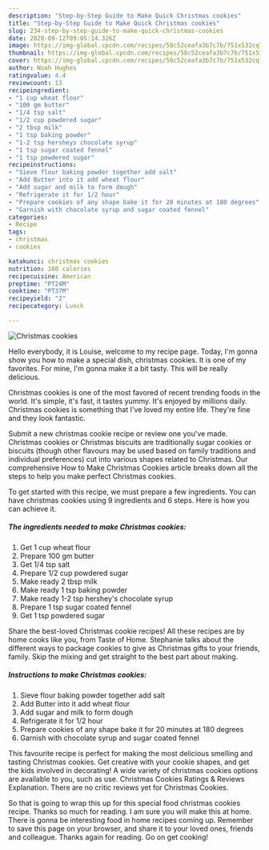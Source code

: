 ```yaml
---
description: "Step-by-Step Guide to Make Quick Christmas cookies"
title: "Step-by-Step Guide to Make Quick Christmas cookies"
slug: 234-step-by-step-guide-to-make-quick-christmas-cookies
date: 2020-09-12T09:05:14.326Z
image: https://img-global.cpcdn.com/recipes/58c52ceafa3b7c7b/751x532cq70/christmas-cookies-recipe-main-photo.jpg
thumbnail: https://img-global.cpcdn.com/recipes/58c52ceafa3b7c7b/751x532cq70/christmas-cookies-recipe-main-photo.jpg
cover: https://img-global.cpcdn.com/recipes/58c52ceafa3b7c7b/751x532cq70/christmas-cookies-recipe-main-photo.jpg
author: Noah Hughes
ratingvalue: 4.4
reviewcount: 13
recipeingredient:
- "1 cup wheat flour"
- "100 gm butter"
- "1/4 tsp salt"
- "1/2 cup powdered sugar"
- "2 tbsp milk"
- "1 tsp baking powder"
- "1-2 tsp hersheys chocolate syrup"
- "1 tsp sugar coated fennel"
- "1 tsp powdered sugar"
recipeinstructions:
- "Sieve flour baking powder together add salt"
- "Add Butter into it add wheat flour"
- "Add sugar and milk to form dough"
- "Refrigerate it for 1/2 hour"
- "Prepare cookies of any shape bake it for 20 minutes at 180 degrees"
- "Garnish with chocolate syrup and sugar coated fennel"
categories:
- Recipe
tags:
- christmas
- cookies

katakunci: christmas cookies 
nutrition: 160 calories
recipecuisine: American
preptime: "PT24M"
cooktime: "PT37M"
recipeyield: "2"
recipecategory: Lunch

---
```



![Christmas cookies](https://img-global.cpcdn.com/recipes/58c52ceafa3b7c7b/751x532cq70/christmas-cookies-recipe-main-photo.jpg)

Hello everybody, it is Louise, welcome to my recipe page. Today, I'm gonna show you how to make a special dish, christmas cookies. It is one of my favorites. For mine, I'm gonna make it a bit tasty. This will be really delicious.

Christmas cookies is one of the most favored of recent trending foods in the world. It's simple, it's fast, it tastes yummy. It's enjoyed by millions daily. Christmas cookies is something that I've loved my entire life. They're fine and they look fantastic.

Submit a new christmas cookie recipe or review one you&#39;ve made. Christmas cookies or Christmas biscuits are traditionally sugar cookies or biscuits (though other flavours may be used based on family traditions and individual preferences) cut into various shapes related to Christmas. Our comprehensive How to Make Christmas Cookies article breaks down all the steps to help you make perfect Christmas cookies.


To get started with this recipe, we must prepare a few ingredients. You can have christmas cookies using 9 ingredients and 6 steps. Here is how you can achieve it.

<!--inarticleads1-->

##### The ingredients needed to make Christmas cookies:

1. Get 1 cup wheat flour
1. Prepare 100 gm butter
1. Get 1/4 tsp salt
1. Prepare 1/2 cup powdered sugar
1. Make ready 2 tbsp milk
1. Make ready 1 tsp baking powder
1. Make ready 1-2 tsp hershey&#39;s chocolate syrup
1. Prepare 1 tsp sugar coated fennel
1. Get 1 tsp powdered sugar


Share the best-loved Christmas cookie recipes! All these recipes are by home cooks like you, from Taste of Home. Stephanie talks about the different ways to package cookies to give as Christmas gifts to your friends, family. Skip the mixing and get straight to the best part about making. 

<!--inarticleads2-->

##### Instructions to make Christmas cookies:

1. Sieve flour baking powder together add salt
1. Add Butter into it add wheat flour
1. Add sugar and milk to form dough
1. Refrigerate it for 1/2 hour
1. Prepare cookies of any shape bake it for 20 minutes at 180 degrees
1. Garnish with chocolate syrup and sugar coated fennel


This favourite recipe is perfect for making the most delicious smelling and tasting Christmas cookies. Get creative with your cookie shapes, and get the kids involved in decorating! A wide variety of christmas cookies options are available to you, such as use. Christmas Cookies Ratings &amp; Reviews Explanation. There are no critic reviews yet for Christmas Cookies. 

So that is going to wrap this up for this special food christmas cookies recipe. Thanks so much for reading. I am sure you will make this at home. There is gonna be interesting food in home recipes coming up. Remember to save this page on your browser, and share it to your loved ones, friends and colleague. Thanks again for reading. Go on get cooking!
